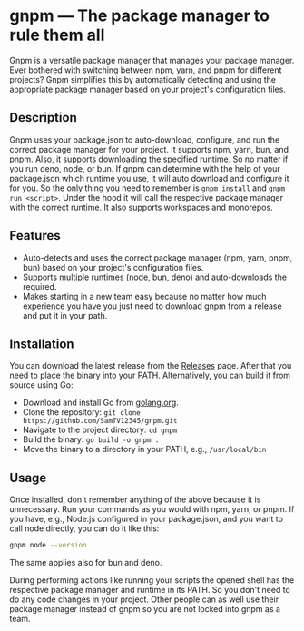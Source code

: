 # gnpm — The package manager to rule them all

Gnpm is a versatile package manager that manages your package manager.
Ever bothered with switching between npm, yarn, and pnpm for different projects? 
Gnpm simplifies this by automatically detecting and using the appropriate package manager based on your project's configuration files.

## Description

Gnpm uses your package.json to auto-download, configure, and run the correct package manager for your project.
It supports npm, yarn, bun, and pnpm. Also, it supports downloading the specified runtime. So no matter if you run deno, node, or bun. 
If gnpm can determine with the help of your package.json which runtime you use, it will auto download and configure it for you.
So the only thing you need to remember is `gnpm install` and `gnpm run <script>`. Under the hood it will call the respective package manager with the correct runtime.
It also supports workspaces and monorepos.

## Features
- Auto-detects and uses the correct package manager (npm, yarn, pnpm, bun) based on your project's configuration files.
- Supports multiple runtimes (node, bun, deno) and auto-downloads the required.
- Makes starting in a new team easy because no matter how much experience you have you just need to download gnpm from a release and put it in your path.



## Installation
You can download the latest release from the [Releases](https://github.com/SamTV12345/gnpm/releases) page. After that you need to place the binary into your PATH.
Alternatively, you can build it from source using Go:

- Download and install Go from [golang.org](https://golang.org/dl/).
- Clone the repository: `git clone https://github.com/SamTV12345/gnpm.git`
- Navigate to the project directory: `cd gnpm`
- Build the binary: `go build -o gnpm .`
- Move the binary to a directory in your PATH, e.g., `/usr/local/bin`

## Usage

Once installed, don't remember anything of the above because it is unnecessary. Run your commands as you would with npm, yarn, or pnpm.
If you have, e.g., Node.js configured in your package.json, and you want to call node directly, you can do it like this:

```bash
gnpm node --version
```

The same applies also for bun and deno.

During performing actions like running your scripts the opened shell has the respective package manager and runtime in its PATH. 
So you don't need to do any code changes in your project. Other people can as well use their package manager instead of gnpm so you are not locked into gnpm as a team.
